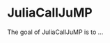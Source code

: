 
<!-- README.md is generated from README.Rmd. Please edit that file -->

# JuliaCallJuMP

<!-- badges: start -->
<!-- badges: end -->

The goal of JuliaCallJuMP is to …
